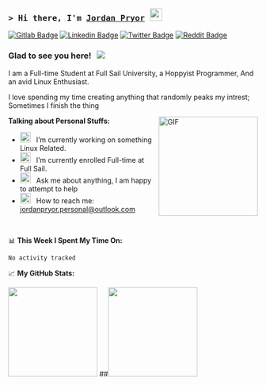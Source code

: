 <!-- List Of Websites-->
[linkedin]: https://www.linkedin.com/in/jordan-pryor/
[gitlab]: https://gitlab.com/jordan-pryor
[twitter]: https://twitter.com/PryorBytes
[reddit]: https://www.reddit.com/user/PryorBytes
[github]: https://github.com/jordan-pryor
[outlook]: mailto:jordanpryor.personal@outlook.com
[paypal]: https://paypal.me/fearcrossing

### <samp>&gt; Hi there, I'm <a href="https://twitter.com/PryorBytes" target="_blank">Jordan Pryor</a> <img src="https://media.giphy.com/media/hvRJCLFzcasrR4ia7z/giphy.gif" width="25"> </samp>

[![Gitlab Badge](https://img.shields.io/badge/gitlab-orange?style=flat-square&logo=gitlab&logoColor=white)][gitlab]
[![Linkedin Badge](https://img.shields.io/badge/-LinkedIn-0a66c2?style=flat-square&logo=Linkedin&logoColor=white)][linkedin]
[![Twitter Badge](https://img.shields.io/badge/-Twitter-000000?style=flat-square&logo=X&logoColor=white)][twitter]
[![Reddit Badge](https://img.shields.io/badge/-Reddit-ff4500?style=flat-square&logo=reddit&logoColor=white)][reddit]

### Glad to see you here! &nbsp; ![](https://visitor-badge.laobi.icu/badge?page_id=jordan-pryor)

I am a Full-time Student at Full Sail University, a Hoppyist Programmer, And an avid Linux Enthusiast.

I love spending my time creating anything that randomly peaks my intrest; Sometimes I finish the thing

<img align="right" alt="GIF" src="https://media0.giphy.com/media/ThrM4jEi2lBxd7X2yz/giphy.gif?cid=ecf05e479efycio04ggqi67iuyz97x0x3i9lxoiow39woyr8&ep=v1_gifs_search&rid=giphy.gif&ct=g" height="200" />

**Talking about Personal Stuffs:**

- <img src="https://github.com/Gapur/Gapur/blob/main/assets/developer.gif?raw=true" width="21" />&nbsp;&nbsp; I’m currently working on something Linux Related. 
- <img src="https://github.com/Gapur/Gapur/blob/main/assets/lightning.gif?raw=true" width="21" />&nbsp;&nbsp; I’m currently enrolled Full-time at Full Sail.
- <img src="https://github.com/Gapur/Gapur/blob/main/assets/message.gif?raw=true" width="21" />&nbsp;&nbsp; Ask me about anything, I am happy to attempt to help
- <img src="https://github.com/Gapur/Gapur/blob/main/assets/letterbox.gif?raw=true" width="21" />&nbsp;&nbsp; How to reach me: [jordanpryor.personal@outlook.com][outlook]

</br>

📊 **This Week I Spent My Time On:**
<!--START_SECTION:waka-->

```txt
No activity tracked
```

<!--END_SECTION:waka-->


📈 **My GitHub Stats:**

<p>
  <img height="180em" src="https://github-readme-stats.vercel.app/api?username=jordan-pryor&show_icons=true&theme=rose_pine"/> 
  ##<img height="180em" src="https://github-readme-stats.vercel.app/api/top-langs/?username=jordan-pryor&exclude_repo=KNN-Image-Classification&show_icons=true&theme=rose_pine&layout=compact&langs_count=8"/>
</p>
